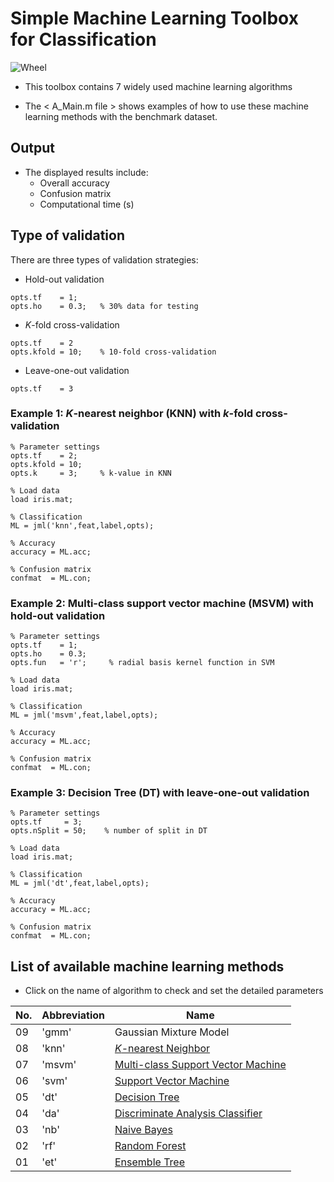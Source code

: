 # Simple Machine Learning Toolbox for Classification

![Wheel](https://www.mathworks.com/matlabcentral/mlc-downloads/downloads/f9d2bb8c-ebfe-4590-b88c-d4ff92fa6f8f/c4229dd2-aaa5-4146-bafa-4fcccb2b1d30/images/screenshot.PNG) 

* This toolbox contains 7 widely used machine learning algorithms   

* The < A_Main.m file > shows examples of how to use these machine learning methods with the benchmark dataset.  

## Output
* The displayed results include:  
  + Overall accuracy 
  + Confusion matrix
  + Computational time (s)

## Type of validation
There are three types of validation strategies:
  + Hold-out validation
```code 
opts.tf    = 1;
opts.ho    = 0.3;   % 30% data for testing 
```
  + *K*-fold cross-validation
```code 
opts.tf    = 2
opts.kfold = 10;    % 10-fold cross-validation
```
  + Leave-one-out validation
```code 
opts.tf    = 3 
```
  

### Example 1: *K*-nearest neighbor (KNN) with *k*-fold cross-validation
```code 
% Parameter settings
opts.tf    = 2;     
opts.kfold = 10;    
opts.k     = 3;     % k-value in KNN

% Load data
load iris.mat;

% Classification
ML = jml('knn',feat,label,opts);

% Accuracy
accuracy = ML.acc; 

% Confusion matrix
confmat  = ML.con;

```

### Example 2: Multi-class support vector machine  (MSVM) with hold-out validation
```code 
% Parameter settings
opts.tf    = 1;     
opts.ho    = 0.3;       
opts.fun   = 'r';     % radial basis kernel function in SVM

% Load data
load iris.mat;

% Classification
ML = jml('msvm',feat,label,opts);

% Accuracy
accuracy = ML.acc; 

% Confusion matrix
confmat  = ML.con;

```

### Example 3: Decision Tree (DT) with leave-one-out validation
```code 
% Parameter settings
opts.tf     = 3;          
opts.nSplit = 50;    % number of split in DT 

% Load data
load iris.mat;

% Classification
ML = jml('dt',feat,label,opts);

% Accuracy
accuracy = ML.acc; 

% Confusion matrix
confmat  = ML.con;

```


## List of available machine learning methods
* Click on the name of algorithm to check and set the detailed parameters  

| No. | Abbreviation | Name                                                                              | 
|-----|--------------|-----------------------------------------------------------------------------------|
| 09  | 'gmm'        | Gaussian Mixture Model                                                            | 
| 08  | 'knn'        | [*K*-nearest Neighbor](/Description.md#k-nearest-neighbor-knn)                    |
| 07  | 'msvm'       | [Multi-class Support Vector Machine](/Description.md#support-vector-machine-svm)  |
| 06  | 'svm'        | [Support Vector Machine](/Description.md#support-vector-machine-svm)              |
| 05  | 'dt'         | [Decision Tree](/Description.md#decision-tree-dt)                                 |
| 04  | 'da'         | [Discriminate Analysis Classifier](/Description.md#discriminate-analysis-da)      |
| 03  | 'nb'         | [Naive Bayes](/Description.md#naive-bayes-nb)                                     |
| 02  | 'rf'         | [Random Forest](Description.md#random-forest-rf)                                  |
| 01  | 'et'         | [Ensemble Tree](Description.md#ensemble-tree-et)                                  |                    





